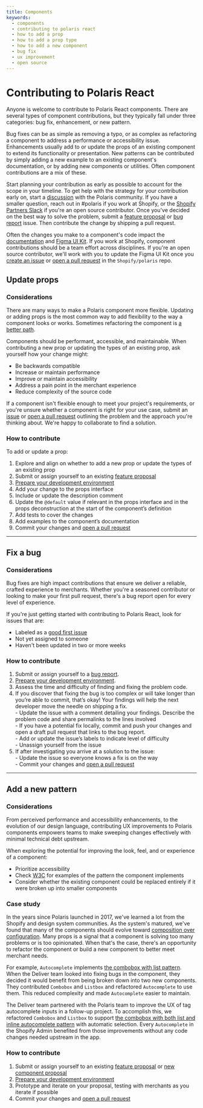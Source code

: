 ```yaml
---
title: Components
keywords:
  - components
  - contributing to polaris react
  - how to add a prop
  - how to add a prop type
  - how to add a new component
  - bug fix
  - ux improvement
  - open source
---
```


# Contributing to Polaris React

Anyone is welcome to contribute to Polaris React components. There are several types of component contributions, but they typically fall under three categories: bug fix, enhancement, or new pattern.

Bug fixes can be as simple as removing a typo, or as complex as refactoring a component to address a performance or accessibility issue. Enhancements usually add to or update the props of an existing component to extend its functionality or presentation. New patterns can be contributed by simply adding a new example to an existing component's documentation, or by adding new components or utilities. Often component contributions are a mix of these.

Start planning your contribution as early as possible to account for the scope in your timeline. To get help with the strategy for your contribution early on, start a [discussion](https://github.com/Shopify/polaris/discussions/new) with the Polaris community. If you have a smaller question, reach out in #polaris if you work at Shopify, or the [Shopify Partners Slack](http://shopifypartners.slack.com) if you're an open source contributor. Once you've decided on the best way to solve the problem, submit a [feature proposal](https://github.com/Shopify/polaris/issues/new?assignees=&labels=Feature+request&template=FEATURE_REQUEST.md) or [bug report](https://github.com/Shopify/polaris/issues/new?assignees=&labels=%F0%9F%90%9BBug&template=ISSUE.md) issue. Then contribute the change by shipping a pull request.

Often the changes you make to a component's code impact the [documentation](/contributing/documentation) and [Figma UI Kit](/contributing/figma-ui-kit). If you work at Shopify, component contributions should be a team effort across disciplines. If you're an open source contributor, we'll work with you to update the Figma UI Kit once you [create an issue](https://github.com/Shopify/polaris/issues/new/choose) or [open a pull request](/contributing/shipping-your-contribution#open-your-first-pr) in the `Shopify/polaris` repo.

## Update props

### Considerations

There are many ways to make a Polaris component more flexible. Updating or adding props is the most common way to add flexibility to the way a component looks or works. Sometimes refactoring the component is [a better path](#add-a-new-pattern).

Components should be performant, accessible, and maintainable. When contributing a new prop or updating the types of an existing prop, ask yourself how your change might:

- Be backwards compatible
- Increase or maintain performance
- Improve or maintain accessibility
- Address a pain point in the merchant experience
- Reduce complexity of the source code

If a component isn't flexible enough to meet your project's requirements, or you're unsure whether a component is right for your use case, submit an [issue](https://github.com/Shopify/polaris/issues/new?assignees=&labels=Feature+request&template=FEATURE_REQUEST.md) or [open a pull request](/contributing/shipping-your-contribution#open-your-first-pr) outlining the problem and the approach you're thinking about. We're happy to collaborate to find a solution.

### How to contribute

To add or update a prop:

1. Explore and align on whether to add a new prop or update the types of an existing prop
2. Submit or assign yourself to an existing [feature proposal](https://github.com/Shopify/polaris/issues/new?assignees=&labels=Feature+request&template=FEATURE_REQUEST.md)
3. [Prepare your development environment](/contributing/shipping-your-contribution#setting-up-your-local-developement-environment)
4. Add your change to the props interface
5. Include or update the description comment
6. Update the `@default` value if relevant in the props interface and in the props deconstruction at the start of the component’s definition
7. Add tests to cover the changes
8. Add examples to the component’s documentation
9. Commit your changes and [open a pull request](/contributing/shipping-your-contribution#open-your-first-pr)

---

## Fix a bug

### Considerations

Bug fixes are high impact contributions that ensure we deliver a reliable, crafted experience to merchants. Whether you're a seasoned contributor or looking to make your first pull request, there's a bug report open for every level of experience.

If you're just getting started with contributing to Polaris React, look for issues that are:

- Labeled as a [good first issue](https://github.com/Shopify/polaris/issues?q=is%3Aopen+is%3Aissue+label%3A%22Good+first+issue%22)
- Not yet assigned to someone
- Haven't been updated in two or more weeks

### How to contribute

1. Submit or assign yourself to a [bug report](https://github.com/Shopify/polaris/issues/new?assignees=&labels=%F0%9F%90%9BBug&template=ISSUE.md).
2. [Prepare your development environment](/contributing/shipping-your-contribution#setting-up-your-local-developement-environment).
3. Assess the time and difficulty of finding and fixing the problem code.
4. If you discover that fixing the bug is too complex or will take longer than you’re able to commit, that’s okay! Your findings will help the next developer move the needle on shipping a fix.
   <br /> - Update the issue with a comment detailing your findings. Describe the problem code and share permalinks to the lines involved
   <br /> - If you have a potential fix locally, commit and push your changes and open a draft pull request that links to the bug report.
   <br /> - Add or update the issue’s labels to indicate level of difficulty
   <br /> - Unassign yourself from the issue
5. If after investigating you arrive at a solution to the issue:
   <br /> - Update the issue so everyone knows a fix is on the way
   <br /> - Commit your changes and [open a pull request](/contributing/shipping-your-contribution#open-your-first-pr)

---

## Add a new pattern

### Considerations

From perceived performance and accessibility enhancements, to the evolution of our design language, contributing UX improvements to Polaris components empowers teams to make sweeping changes effectively with minimal technical debt upstream.

When exploring the potential for improving the look, feel, and or experience of a component:

- Prioritize accessibility
- Check [W3C](https://www.w3.org/WAI/ARIA/apg/patterns/) for examples of the pattern the component implements
- Consider whether the existing component could be replaced entirely if it were broken up into smaller components

### Case study

In the years since Polaris launched in 2017, we've learned a lot from the Shopify and design system communities. As the system's matured, we've found that many of the components should evolve toward [composition over configuration](https://maecapozzi.com/composition-vs-configuration/). Many props is a signal that a component is solving too many problems or is too opinionated. When that's the case, there's an opportunity to refactor the component or build a new component to better meet merchant needs.

For example, `Autocomplete` implements [the combobox with list pattern](https://www.w3.org/WAI/ARIA/apg/patterns/combobox/). When the Deliver team looked into fixing bugs in the component, they decided it would benefit from being broken down into two new components. They contributed `Combobox` and `Listbox` and refactored `Autocomplete` to use them. This reduced complexity and made `Autocomplete` easier to maintain.

The Deliver team partnered with the Polaris team to improve the UX of tag autocomplete inputs in a follow-up project. To accomplish this, we refactored `Combobox` and `Listbox` to support [the combobox with both list and inline autocomplete pattern](https://www.w3.org/WAI/ARIA/apg/example-index/combobox/combobox-autocomplete-both.html) with automatic selection. Every `Autocomplete` in the Shopify Admin benefited from those improvements without any code changes needed upstream in the app.

### How to contribute

1. Submit or assign yourself to an existing [feature proposal](https://github.com/Shopify/polaris/issues/new?assignees=&labels=Feature+request&template=FEATURE_REQUEST.md) or [new component proposal](https://github.com/Shopify/polaris/issues/new?assignees=&labels=&template=NEW_COMPONENT.md)
2. [Prepare your development environment](/contributing/shipping-your-contribution#setting-up-your-local-developement-environment)
3. Prototype and iterate on your proposal, testing with merchants as you iterate if possible
4. Commit your changes and [open a pull request](/contributing/shipping-your-contribution#open-your-first-pr)
